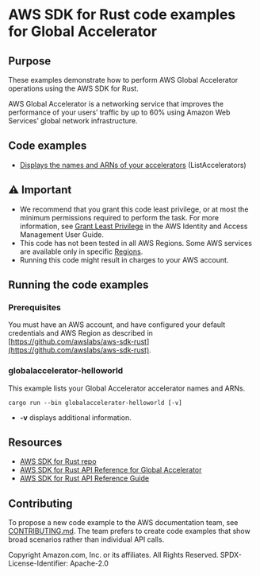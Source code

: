 # AWS SDK for Rust code examples for Global Accelerator

## Purpose

These examples demonstrate how to perform AWS Global Accelerator operations using the AWS SDK for Rust.

AWS Global Accelerator is a networking service that improves the performance of your users’ traffic by up to 60% using Amazon Web Services’ global network infrastructure.

## Code examples

- [Displays the names and ARNs of your accelerators](src/bin/globalaccelerator-helloworld.rs) (ListAccelerators)

## ⚠ Important

- We recommend that you grant this code least privilege,
  or at most the minimum permissions required to perform the task.
  For more information, see
  [Grant Least Privilege](https://docs.aws.amazon.com/IAM/latest/UserGuide/best-practices.html#grant-least-privilege)
  in the AWS Identity and Access Management User Guide.
- This code has not been tested in all AWS Regions.
  Some AWS services are available only in specific
  [Regions](https://aws.amazon.com/about-aws/global-infrastructure/regional-product-services).
- Running this code might result in charges to your AWS account.

## Running the code examples

### Prerequisites

You must have an AWS account, and have configured your default credentials and AWS Region as described in [https://github.com/awslabs/aws-sdk-rust](https://github.com/awslabs/aws-sdk-rust).

### globalaccelerator-helloworld

This example lists your Global Accelerator accelerator names and ARNs.

`cargo run --bin globalaccelerator-helloworld [-v]`

- **-v** displays additional information.

## Resources

- [AWS SDK for Rust repo](https://github.com/awslabs/aws-sdk-rust)
- [AWS SDK for Rust API Reference for Global Accelerator](https://docs.rs/aws-sdk-globalaccelerator)
- [AWS SDK for Rust API Reference Guide](https://awslabs.github.io/aws-sdk-rust/aws_sdk_config/index.html)

## Contributing

To propose a new code example to the AWS documentation team,
see [CONTRIBUTING.md](https://github.com/awsdocs/aws-doc-sdk-examples/blob/master/CONTRIBUTING.md).
The team prefers to create code examples that show broad scenarios rather than individual API calls.

Copyright Amazon.com, Inc. or its affiliates. All Rights Reserved. SPDX-License-Identifier: Apache-2.0

